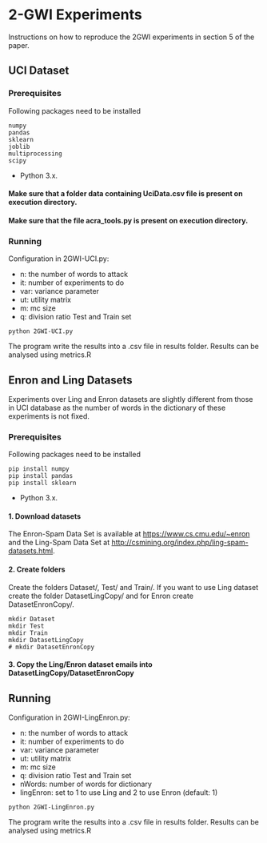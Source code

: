 # 2-GWI Experiments

Instructions on how to reproduce the 2GWI experiments in section 5 of the paper.

## UCI Dataset


### Prerequisites

Following packages need to be installed

```
numpy
pandas
sklearn
joblib
multiprocessing
scipy
```
* Python 3.x.


#### Make sure that a folder data containing UciData.csv file is present on execution directory.

#### Make sure that the file acra_tools.py is present on execution directory.


### Running
Configuration in 2GWI-UCI.py:
* n: the number of words to attack
* it: number of experiments to do
* var: variance parameter
* ut: utility matrix
* m: mc size
* q: division ratio Test and Train set


```
python 2GWI-UCI.py
```
The program write the results into a .csv file in results folder. Results can be analysed using metrics.R


## Enron and Ling Datasets

Experiments over Ling and Enron datasets are slightly different from those in
UCI database as the number of words in the dictionary of these experiments is
not fixed.

### Prerequisites

Following packages need to be installed

```
pip install numpy
pip install pandas
pip install sklearn
```
* Python 3.x.


#### 1. Download datasets
The Enron-Spam Data Set is available at https://www.cs.cmu.edu/~enron and the Ling-Spam Data Set at http://csmining.org/index.php/ling-spam-datasets.html.
#### 2. Create folders
Create the folders Dataset/, Test/ and Train/. If you want to use Ling dataset create the folder DatasetLingCopy/ and for Enron create DatasetEnronCopy/.
```
mkdir Dataset
mkdir Test
mkdir Train
mkdir DatasetLingCopy
# mkdir DatasetEnronCopy
```
#### 3. Copy the Ling/Enron dataset emails into DatasetLingCopy/DatasetEnronCopy


## Running
Configuration in 2GWI-LingEnron.py:
* n: the number of words to attack
* it: number of experiments to do
* var: variance parameter
* ut: utility matrix
* m: mc size
* q: division ratio Test and Train set
* nWords: number of words for dictionary
* lingEnron: set to 1 to use Ling and 2 to use Enron (default: 1)
```
python 2GWI-LingEnron.py
```
The program write the results into a .csv file in results folder. Results can be analysed using metrics.R
